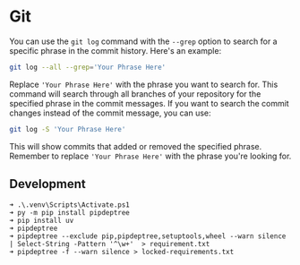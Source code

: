 # Git

You can use the `git log` command with the `--grep` option to search for a specific phrase in the commit history. Here's an example:

```bash
git log --all --grep='Your Phrase Here'
```

Replace `'Your Phrase Here'` with the phrase you want to search for. This command will search through all branches of your repository for the specified phrase in the commit messages. If you want to search the commit changes instead of the commit message, you can use:

```bash
git log -S 'Your Phrase Here'
```

This will show commits that added or removed the specified phrase. Remember to replace `'Your Phrase Here'` with the phrase you're looking for.

## Development

```pwsh
➜ .\.venv\Scripts\Activate.ps1
➜ py -m pip install pipdeptree
➜ pip install uv
➜ pipdeptree 
➜ pipdeptree --exclude pip,pipdeptree,setuptools,wheel --warn silence | Select-String -Pattern '^\w+'  > requirement.txt
➜ pipdeptree -f --warn silence > locked-requirements.txt

```